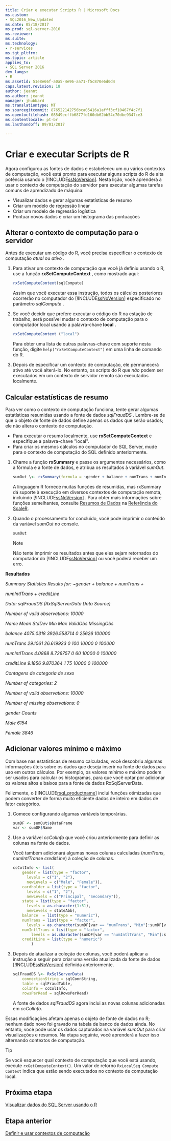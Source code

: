 ```yaml
---
title: Criar e executar Scripts R | Microsoft Docs
ms.custom:
- SQL2016_New_Updated
ms.date: 05/18/2017
ms.prod: sql-server-2016
ms.reviewer: 
ms.suite: 
ms.technology:
- r-services
ms.tgt_pltfrm: 
ms.topic: article
applies_to:
- SQL Server 2016
dev_langs:
- R
ms.assetid: 51e8e66f-a0a5-4e96-aa71-f5c870e6d0d4
caps.latest.revision: 18
author: jeannt
ms.author: jeannt
manager: jhubbard
ms.translationtype: MT
ms.sourcegitcommit: 876522142756bca05416a1afff3cf10467f4c7f1
ms.openlocfilehash: 08549ecffb6877fd160db62bb54c70dbe9347ce3
ms.contentlocale: pt-br
ms.lasthandoff: 09/01/2017

---
```

# <a name="create-and-run-r-scripts"></a>Criar e executar Scripts de R

Agora configurou as fontes de dados e estabeleceu um ou vários contextos de computação, você está pronto para executar alguns scripts do R de alta potência usando o [!INCLUDE[ssNoVersion](../../includes/ssnoversion-md.md)].  Nesta lição, você aprenderá a usar o contexto de computação do servidor para executar algumas tarefas comuns de aprendizado de máquina:

- Visualizar dados e gerar algumas estatísticas de resumo
- Criar um modelo de regressão linear
- Criar um modelo de regressão logística
- Pontuar novos dados e criar um histograma das pontuações

## <a name="change-compute-context-to-the-server"></a>Alterar o contexto de computação para o servidor

Antes de executar um código do R, você precisa especificar o contexto de computação *atual* ou *ativo* .

1. Para ativar um contexto de computação que você já definiu usando o R, use a função **rxSetComputeContext** , como mostrado aqui:
  
    ```R
    rxSetComputeContext(sqlCompute)
    ```
  
    Assim que você executar essa instrução, todos os cálculos posteriores ocorrerão no computador do [!INCLUDE[ssNoVersion](../../includes/ssnoversion-md.md)] especificado no parâmetro *sqlCompute* .
  
2. Se você decidir que prefere executar o código do R na estação de trabalho, será possível mudar o contexto de computação para o computador local usando a palavra-chave  **local** .
  
    ```R
    rxSetComputeContext ("local")
    ```
  
    Para obter uma lista de outras palavras-chave com suporte nesta função, digite `help("rxSetComputeContext")` em uma linha de comando do R.
  
3. Depois de especificar um contexto de computação, ele permanecerá ativo até você alterá-lo. No entanto, os scripts do R que *não* podem ser executados em um contexto de servidor remoto são executados localmente.

## <a name="compute-summary-statistics"></a>Calcular estatísticas de resumo

Para ver como o contexto de computação funciona, tente gerar algumas estatísticas resumidas usando a fonte de dados *sqlFraudDS* .  Lembre-se de que o objeto de fonte de dados define apenas os dados que serão usados; ele não altera o contexto de computação.

+ Para executar o resumo localmente, use **rxSetComputeContext** e especifique a palavra-chave "local".
+ Para criar os mesmos cálculos no computador do SQL Server, mude para o contexto de computação do SQL definido anteriormente.

1. Chame a função **rxSummary** e passe os argumentos necessários, como a fórmula e a fonte de dados, e atribua os resultados à variável *sumOut*.
  
    ```R
    sumOut \<- rxSummary(formula = ~gender + balance + numTrans + numIntlTrans + creditLine, data = sqlFraudDS)
    ```
  
    A linguagem R fornece muitas funções de resumidas, mas rxSummary dá suporte à execução em diversos contextos de computação remota, incluindo [!INCLUDE[ssNoVersion](../../includes/ssnoversion-md.md)] .  Para obter mais informações sobre funções semelhantes, consulte [Resumos de Dados](https://msdn.microsoft.com/microsoft-r/scaler-user-guide-data-summaries) na [Referência do ScaleR](https://msdn.microsoft.com/microsoft-r/scaler/scaler).
  
2. Quando o processamento for concluído, você pode imprimir o conteúdo da variável *sumOut* no console.
  
    ```R
    sumOut
    ```
  
    > [!NOTE]
    > Não tente imprimir os resultados antes que eles sejam retornados do computador do [!INCLUDE[ssNoVersion](../../includes/ssnoversion-md.md)] ou você poderá receber um erro.


**Resultados**

*Summary Statistics Results for: ~gender + balance + numTrans +*

 *numIntlTrans + creditLine*

 *Data: sqlFraudDS (RxSqlServerData Data Source)*

 *Number of valid observations: 10000*

 *Name  Mean    StdDev  Min Max ValidObs    MissingObs*

 *balance       4075.0318 3926.558714            0   25626 100000*

 *numTrans        29.1061   26.619923 0     100 10000    0           100000*

 *numIntlTrans     4.0868    8.726757 0      60 10000    0           100000*

 *creditLine 9.1856 9.870364 1 75 10000 0 100000*

 *Contagens de categoria de sexo*

 *Number of categories: 2*

 *Number of valid observations: 10000*

 *Number of missing observations: 0*

 *gender Counts*

 *Male   6154*

  *Female 3846*

## <a name="add-maximum-and-minimum-values"></a>Adicionar valores mínimo e máximo

Com base nas estatísticas de resumo calculadas, você descobriu algumas informações úteis sobre os dados que deseja inserir na fonte de dados para uso em outros cálculos. Por exemplo, os valores mínimo e máximo podem ser usados para calcular os histogramas, para que você optar por adicionar os valores altos e baixos para a fonte de dados RxSqlServerData.

Felizmente, o [!INCLUDE[rsql_productname](../../includes/rsql-productname-md.md)] inclui funções otimizadas que podem converter de forma muito eficiente dados de inteiro em dados de fator categórico.

1. Comece configurando algumas variáveis temporárias.
  
    ```R
    sumDF <- sumOut$sDataFrame
    var <- sumDF$Name
    ```
  
2. Use a variável *ccColInfo* que você criou anteriormente para definir as colunas na fonte de dados.
  
    Você também adicionará algumas novas colunas calculadas (*numTrans*, *numIntlTrans*e *creditLine*) à coleção de colunas.
  
    ```R 
    ccColInfo <- list(
        gender = list(type = "factor",
          levels = c("1", "2"), 
          newLevels = c("Male", "Female")),
        cardholder = list(type = "factor",
          levels = c("1", "2"), 
          newLevels = c("Principal", "Secondary")), 
        state = list(type = "factor", 
          levels = as.character(1:51), 
          newLevels = stateAbb), 
        balance  = list(type = "numeric"),
        numTrans = list(type = "factor", 
          levels = as.character(sumDF[var == "numTrans", "Min"]:sumDF[var == "numTrans", "Max"])),
        numIntlTrans = list(type = "factor",  
            levels = as.character(sumDF[var == "numIntlTrans", "Min"]:sumDF[var =="numIntlTrans", "Max"])),
        creditLine = list(type = "numeric")
            )
    ```
  
3. Depois de atualizar a coleção de colunas, você poderá aplicar a instrução a seguir para criar uma versão atualizada da fonte de dados [!INCLUDE[ssNoVersion](../../includes/ssnoversion-md.md)] definida anteriormente.
  
    ```R
    sqlFraudDS \<- RxSqlServerData(
        connectionString = sqlConnString,
        table = sqlFraudTable,
        colInfo = ccColInfo,
        rowsPerRead = sqlRowsPerRead)
    ```
  
    A fonte de dados *sqlFraudDS* agora inclui as novas colunas adicionadas em *ccColInfo*.
  
  Essas modificações afetam apenas o objeto de fonte de dados no R; nenhum dado novo foi gravado na tabela de banco de dados ainda. No entanto, você pode usar os dados capturados na variável *sumOut* para criar visualizações e resumos. Na etapa seguinte, você aprenderá a fazer isso alternando contextos de computação.

> [!TIP]
> Se você esquecer qual contexto de computação que você está usando, execute `rxGetComputeContext()`.  Um valor de retorno `RxLocalSeq Compute Context` indica que estão sendo executados no contexto de computação local.

## <a name="next-step"></a>Próxima etapa

[Visualizar dados do SQL Server usando o R](../../advanced-analytics/tutorials/deepdive-visualize-sql-server-data-using-r.md)

## <a name="previous-step"></a>Etapa anterior

[Definir e usar contextos de computação](../../advanced-analytics/tutorials/deepdive-define-and-use-compute-contexts.md)



